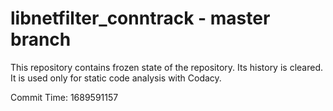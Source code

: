 # libnetfilter_conntrack - master branch

This repository contains frozen state of the repository.
Its history is cleared. It is used only for static code
analysis with Codacy.

Commit Time: 1689591157